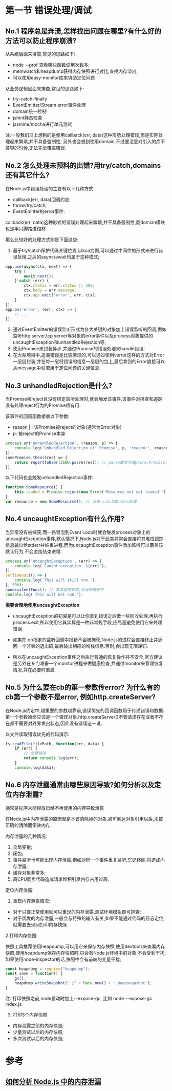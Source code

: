 # 第一节 错误处理/调试

## No.1 程序总是奔溃,怎样找出问题在哪里?有什么好的方法可以防止程序崩溃?

从系统层面来排查,常见的思路如下:

* node --prof 查看哪些函数调用次数多;
* memwatch和heapdump获得内存快照进行对比,查找内存溢出;
* 可以使用easy-monitor库来协助定位问题

从业务逻辑层面来排查,常见的思路如下:

* try-catch-finally
* EventEmitter/Stream error事件处理
* domain统一控制
* jshint静态检查
* jasmine/mocha进行单元测试

注:一般我们马上想到的是使用callback(err, data)这种形势处理错误,但是实际处理起来繁琐,并不具备强制性;
另外也会想到使用domain,不过要注意对引入的库不兼容的时候,无法完全覆盖错误.

## No.2 怎么处理未预料的出错?用try/catch,domains还有其它什么?

在Node.js中错误处理的主要有以下几种方式:

* callback(err, data)回调约定;
* throw/try/catch;
* EventEmitter的error事件.

callback(err, data)这种形式的错误处理起来繁琐,并不具备强制性,而domian模块也是半只脚踏进棺材.

那么比较好的处理方式则是下面这些:

1. 基于try/catch保护代码关键位置,以koa为例,可以通过中间件的形式来进行错误处理,之后的async/await均属于这种模式;

```js
app.use(async(ctx, next) => {
    try {
        await next();
    } catch (err) {
        ctx.status = err.status || 500;
        ctx.body = err.message;
        ctx.app.emit('error', err, ctx);
    }
});
app.on('error', (err, ctx) => {
    // ...
});
```

2. 通过EventEmitter的错误监听形式为各大关键的对象加上错误监听的回调,例如监听http server,tcp server等对象的error事件以及process对象提供的uncaughtException和unhandledRejection等;
3. 使用Promise来封装异步,并通过Promise的错误处理来handle错误;
4. 在大型项目中,追溯错误是比较麻烦的,可以通过使用verror这样的方式对Error一层层封装,并在每一层将错误的信息一层层的包上,最后拿到的Error直接可以从message中获取用于定位问题的关键信息.

## No.3 unhandledRejection是什么?

当Promise被reject且没有绑定监听处理时,就会触发该事件,该事件对排查和追踪没有处理reject行为的Promise很有用.

该事件的回调函数接收以下参数:

* reason <Error> | <any> : 该Promise被reject的对象(通常为Error对象)
* p: 被reject的Promise本身

```js
process.on('unhandledRejection', (reason, p) => {
    console.log('Unhandled Rejection at: Promise', p, 'reason:', reason);
});
somePromise.then((res) => {
    return reportToUser(JSON.pasre(res)); // parse故意写成pasre,Promise没有处理catch
});
```

以下代码也会触发unhandledRejection事件:

```js
function SomeResource() {
    this.loaded = Promise.reject(new Error('Resource not yet loaded!'));
}
var resource = new SomeResource(); // 没有.catch或.then处理
```

## No.4 uncaughtException有什么作用?

当异常没有被捕获,而一路冒泡到Event Loop时就会触发process对象上的uncaughtException事件,默认情况下,Node.js对于此类异常会直接将其堆栈跟踪信息输出给stderr并结束进程.而为uncaughtException事件添加监听可以覆盖该默认行为,不会直接结束进程.

```js
process.on('uncaughtException', (err) => {
    console.log(`Caught exception: ${err}`);
});
setTimeout(() => {
    console.log('This will still run.');
}, 500);
nonexistentFunc(); // 故意造成异常,但没有捕获它
console.log('This will not run.');
```

__需要合理地使用uncaughtException__

* uncaughtException的初衷是可以让你拿到错误之后做一些回收处理,再执行process.exit,所以使用它其实算是一种非常规手段,应尽量避免使用它来处理错误.

* 如果在.on指定的监听回调中报错不会被捕获,Node.js的进程会直接终止并返回一个非零的退出码,最后输出相应的堆栈信息.否则,会出现无限递归.

* 所以在uncaughtException事件之后执行普通的恢复操作并不安全,官方建议是另外在专门准备一个monitor进程来做健康检查,并通过monitor来管理恢复情况,并在必要时重启.

## No.5 为什么要在cb的第一参数传error? 为什么有的cb第一个参数不是error, 例如http.createServer?

在Node.js约定中,越重要的参数越靠前,错误优先的回调函数用于传递错误和数据.第一个参数始终应该是一个错误对象.http.createServer()不管请求存在或者不存在都不需要对外界发出状态,因此没有错误这一说.

以文件读取错误优先的代码演示: 

```js
fs.readFile(filePath, function(err, data) {
    if (err) {
        // 处理错误
        return console.log(err);
    }
    console.log(data);
```

## No.6 内存泄露通常由哪些原因导致?如何分析以及定位内存泄露?

通常是程序未能释放已经不再使用的内存导致泄露

在Node.js中内存泄露的原因就是本该清除掉的对象,被可到达对象引用以后,未被正确的清除而常驻内存.

内存泄露的几种情况:

1. 全局变量;
2. 闭包;
3. 事件监听也可能出现内存泄露,例如对同一个事件重复监听,忘记移除,将造成内存泄露;
4. 缓存对象非常多;
5. 高CPU同步代码造成请求堆积引发内存占用过高.

定位内存泄露:

1. 重现内存泄露情况:
  
  * 对于只要正常使用就可以重现的内存泄露,测试环境模拟即可排查;
  * 对于偶发的内存泄露,一般会与特殊的输入有关,如果不能通过代码的日志定位,就需要去现网打印内存快照.

2.打印内存快照:

快照工具推荐使用heapdump,可以用它来保存内存快照,使用devtools来查看内存快照,使用heapdump保存内存快照时,只会有Node.js环境中的对象.不会受到干扰,如果使用node-inspector的话,快照中会有前端的变量干扰;

```js
const heapdump = require("heapdump");
const save = function() {
    gc();
    heapdump.writeSnapshot("./" + Date.now() + '.heapsnapshot');
}
```

注: 打印快照之前,node启动时加上--expose-gc, 比如 node --expose-gc index.js

3. 打印3个内存快照

* 内存泄露之前的内存快照;
* 少量测试以后的内存快照;
* 多次测试以后的内存快照;

# 参考

## [如何分析 Node.js 中的内存泄漏](https://zhuanlan.zhihu.com/p/25736931?group_id=825001468703674368)